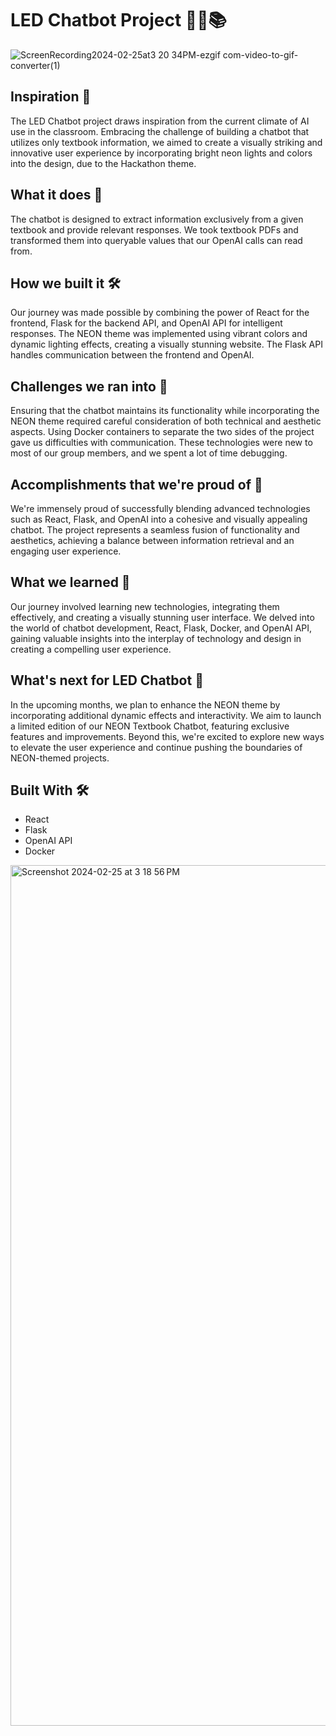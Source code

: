 # LED Chatbot Project 💬💡📚

![ScreenRecording2024-02-25at3 20 34PM-ezgif com-video-to-gif-converter(1)](https://github.com/benninghoven/fullyhacks-2024/assets/49360048/7b50352a-20e3-43bc-b21d-26c885904850)

## Inspiration 🚀

The LED Chatbot project draws inspiration from the current climate of AI use in the classroom. Embracing the challenge of building a chatbot that utilizes only textbook information, we aimed to create a visually striking and innovative user experience by incorporating bright neon lights and colors into the design, due to the Hackathon theme.

## What it does 🌟

The chatbot is designed to extract information exclusively from a given textbook and provide relevant responses. We took textbook PDFs and transformed them into queryable values that our OpenAI calls can read from.

## How we built it 🛠️

Our journey was made possible by combining the power of React for the frontend, Flask for the backend API, and OpenAI API for intelligent responses. The NEON theme was implemented using vibrant colors and dynamic lighting effects, creating a visually stunning website. The Flask API handles communication between the frontend and OpenAI.

## Challenges we ran into 🤔

Ensuring that the chatbot maintains its functionality while incorporating the NEON theme required careful consideration of both technical and aesthetic aspects. Using Docker containers to separate the two sides of the project gave us difficulties with communication. These technologies were new to most of our group members, and we spent a lot of time debugging.

## Accomplishments that we're proud of 🎉

We're immensely proud of successfully blending advanced technologies such as React, Flask, and OpenAI into a cohesive and visually appealing chatbot. The project represents a seamless fusion of functionality and aesthetics, achieving a balance between information retrieval and an engaging user experience.

## What we learned 🧠

Our journey involved learning new technologies, integrating them effectively, and creating a visually stunning user interface. We delved into the world of chatbot development, React, Flask, Docker, and OpenAI API, gaining valuable insights into the interplay of technology and design in creating a compelling user experience.

## What's next for LED Chatbot 🚀

In the upcoming months, we plan to enhance the NEON theme by incorporating additional dynamic effects and interactivity. We aim to launch a limited edition of our NEON Textbook Chatbot, featuring exclusive features and improvements. Beyond this, we're excited to explore new ways to elevate the user experience and continue pushing the boundaries of NEON-themed projects.

## Built With 🛠️
- React
- Flask
- OpenAI API
- Docker


<img width="1377" alt="Screenshot 2024-02-25 at 3 18 56 PM" src="https://github.com/benninghoven/fullyhacks-2024/assets/49360048/9dd11f17-d339-4ce9-857d-28ed5ecf0a39">

